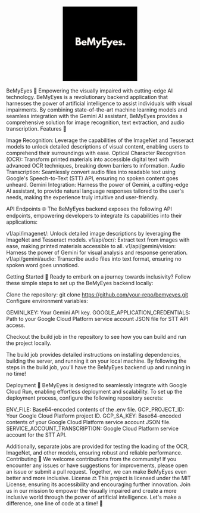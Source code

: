 <p align="center">
  <img src="./logo.png" alt="BeMyEyes Logo" width="200">
</p>
BeMyEyes 👀
Empowering the visually impaired with cutting-edge AI technology.
BeMyEyes is a revolutionary backend application that harnesses the power of artificial intelligence to assist individuals with visual impairments. By combining state-of-the-art machine learning models and seamless integration with the Gemini AI assistant, BeMyEyes provides a comprehensive solution for image recognition, text extraction, and audio transcription.
Features 🚀

Image Recognition: Leverage the capabilities of the ImageNet and Tesseract models to unlock detailed descriptions of visual content, enabling users to comprehend their surroundings with ease.
Optical Character Recognition (OCR): Transform printed materials into accessible digital text with advanced OCR techniques, breaking down barriers to information.
Audio Transcription: Seamlessly convert audio files into readable text using Google's Speech-to-Text (STT) API, ensuring no spoken content goes unheard.
Gemini Integration: Harness the power of Gemini, a cutting-edge AI assistant, to provide natural language responses tailored to the user's needs, making the experience truly intuitive and user-friendly.

API Endpoints 🌐
The BeMyEyes backend exposes the following API endpoints, empowering developers to integrate its capabilities into their applications:

v1/api/imagenet/: Unlock detailed image descriptions by leveraging the ImageNet and Tesseract models.
v1/api/ocr/: Extract text from images with ease, making printed materials accessible to all.
v1/api/gemini/vision: Harness the power of Gemini for visual analysis and response generation.
v1/api/gemini/audio: Transcribe audio files into text format, ensuring no spoken word goes unnoticed.

Getting Started 🚀
Ready to embark on a journey towards inclusivity? Follow these simple steps to set up the BeMyEyes backend locally:

Clone the repository: git clone https://github.com/your-repo/bemyeyes.git
Configure environment variables:

GEMINI_KEY: Your Gemini API key.
GOOGLE_APPLICATION_CREDENTIALS: Path to your Google Cloud Platform service account JSON file for STT API access.

Checkout the build job in the repository to see how you can build and run the project locally.

The build job provides detailed instructions on installing dependencies, building the server, and running it on your local machine. By following the steps in the build job, you'll have the BeMyEyes backend up and running in no time!

Deployment 🚀
BeMyEyes is designed to seamlessly integrate with Google Cloud Run, enabling effortless deployment and scalability. To set up the deployment process, configure the following repository secrets:

ENV_FILE: Base64-encoded contents of the .env file.
GCP_PROJECT_ID: Your Google Cloud Platform project ID.
GCP_SA_KEY: Base64-encoded contents of your Google Cloud Platform service account JSON file.
SERVICE_ACCOUNT_TRANSCRIPTION: Google Cloud Platform service account for the STT API.

Additionally, separate jobs are provided for testing the loading of the OCR, ImageNet, and other models, ensuring robust and reliable performance.
Contributing 🤝
We welcome contributions from the community! If you encounter any issues or have suggestions for improvements, please open an issue or submit a pull request. Together, we can make BeMyEyes even better and more inclusive.
License ⚖️
This project is licensed under the MIT License, ensuring its accessibility and encouraging further innovation.
Join us in our mission to empower the visually impaired and create a more inclusive world through the power of artificial intelligence. Let's make a difference, one line of code at a time! 🌟
